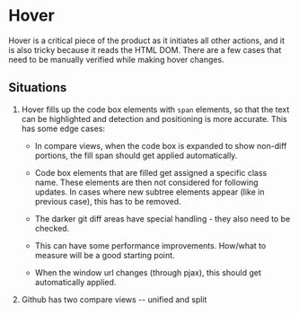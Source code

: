 # Hover

Hover is a critical piece of the product as it initiates all other actions, and it is also tricky because it reads the HTML DOM. There are a few cases that need to be manually verified while making hover changes.

## Situations

1.  Hover fills up the code box elements with `span` elements, so that the text can be highlighted and detection and positioning is more accurate. This has some edge cases:

    * In compare views, when the code box is expanded to show non-diff portions, the fill span should get applied automatically.

    * Code box elements that are filled get assigned a specific class name. These elements are then not considered for following updates. In cases where new subtree elements appear (like in previous case), this has to be removed.

    * The darker git diff areas have special handling - they also need to be checked.

    * This can have some performance improvements. How/what to measure will be a good starting point.

    * When the window url changes (through pjax), this should get automatically applied.

2.  Github has two compare views -- unified and split
